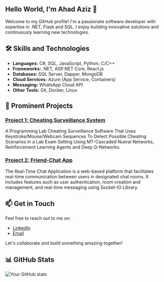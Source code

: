 ## Hello World, I'm Ahad Aziz 👋
Welcome to my GitHub profile! I'm a passionate software developer with expertise in .NET, Flask and SQL. I enjoy building innovative solutions and continuously learning new technologies.

<!--
**ahadazizjaffer2/ahadazizjaffer2** is a ✨ _special_ ✨ repository because its `README.md` (this file) appears on your GitHub profile.

Here are some ideas to get you started:

- 🔭 I’m currently working on ...
- 🌱 I’m currently learning ...
- 👯 I’m looking to collaborate on ...
- 🤔 I’m looking for help with ...
- 💬 Ask me about ...
- 📫 How to reach me: ...
- 😄 Pronouns: ...
- ⚡ Fun fact: ...
-->

## 🛠️ Skills and Technologies

- **Languages:** C#, SQL, JavaScript, Python, C/C++
- **Frameworks:** .NET, ASP.NET Core, React.js
- **Databases:** SQL Server, Dapper, MongoDB
- **Cloud Services:** Azure (App Service, Containers)
- **Messaging:** WhatsApp Cloud API
- **Other Tools:** Git, Docker, Linux


## 🚀 Prominent Projects

### [Project 1: Cheating Surveillance System](https://github.com/ahadazizjaffer2/Cheating-Surveillance)
A Programming Lab Cheating Surveillance Software That Uses Keystroke/Mouse/Webcam Sequences To Detect Possible Cheating Scenarios In a Lab Exam Setting Using MT-Cascaded Nueral Networks, Reinforcement Learning Agents and Deep Q-Networks.

### [Project 2: Friend-Chat App](https://github.com/ahadazizjaffer2/FriendChat-App)
The Real-Time Chat Application is a web-based platform that facilitates real-time communication between users in designated chat rooms. It includes features such as user authentication, room creation and management, and real-time messaging using Socket-IO Library.


## 📫 Get in Touch

Feel free to reach out to me on:

- [LinkedIn](https://www.linkedin.com/in/ahadaziz)
- [Email](mailto:ahadaziz4@gmail.com)

Let's collaborate and build something amazing together!



## 📊 GitHub Stats

![Your GitHub stats](https://github-readme-stats.vercel.app/api?username=ahadazizjaffer2&show_icons=true&theme=radical)
<!--
## 📜 Quote of the Day

![Quote](https://github-readme-quotes.herokuapp.com/quote?theme=dracula)

## 👀 Visitor Count

![Visitor Count](https://visitor-badge.glitch.me/badge?page_id=ahadazizjaffer2.ahadazizjaffer2)
-->
